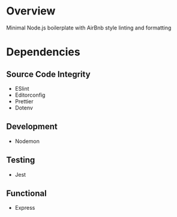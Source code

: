 # Overview

Minimal Node.js boilerplate with AirBnb style linting and formatting

# Dependencies

## Source Code Integrity
* ESlint
* Editorconfig
* Prettier
* Dotenv

## Development
* Nodemon

## Testing
* Jest

## Functional
* Express
